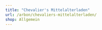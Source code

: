 ```yaml
---
title: "Chevalier's Mittelalterladen"
url: /arbon/chevaliers-mittelalterladen/
shop: Allgemein
---
```

